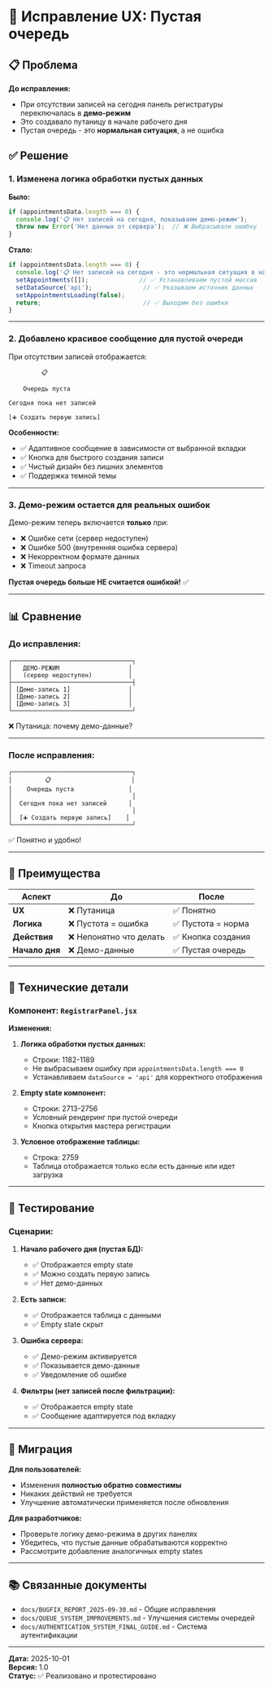 # 🎯 Исправление UX: Пустая очередь

## 📋 Проблема

**До исправления:**
- При отсутствии записей на сегодня панель регистратуры переключалась в **демо-режим**
- Это создавало путаницу в начале рабочего дня
- Пустая очередь - это **нормальная ситуация**, а не ошибка

## ✅ Решение

### 1. **Изменена логика обработки пустых данных**

**Было:**
```javascript
if (appointmentsData.length === 0) {
  console.log('📋 Нет записей на сегодня, показываем демо-режим');
  throw new Error('Нет данных от сервера');  // ❌ Выбрасывали ошибку
}
```

**Стало:**
```javascript
if (appointmentsData.length === 0) {
  console.log('📋 Нет записей на сегодня - это нормальная ситуация в начале дня');
  setAppointments([]);              // ✅ Устанавливаем пустой массив
  setDataSource('api');              // ✅ Указываем источник данных
  setAppointmentsLoading(false);
  return;                            // ✅ Выходим без ошибки
}
```

---

### 2. **Добавлено красивое сообщение для пустой очереди**

При отсутствии записей отображается:

```
         📋

    Очередь пуста

Сегодня пока нет записей

[➕ Создать первую запись]
```

**Особенности:**
- ✅ Адаптивное сообщение в зависимости от выбранной вкладки
- ✅ Кнопка для быстрого создания записи
- ✅ Чистый дизайн без лишних элементов
- ✅ Поддержка темной темы

---

### 3. **Демо-режим остается для реальных ошибок**

Демо-режим теперь включается **только** при:
- ❌ Ошибке сети (сервер недоступен)
- ❌ Ошибке 500 (внутренняя ошибка сервера)
- ❌ Некорректном формате данных
- ❌ Timeout запроса

**Пустая очередь больше НЕ считается ошибкой!** ✅

---

## 📊 Сравнение

### До исправления:

```
┌─────────────────────────────────┐
│   ДЕМО-РЕЖИМ                   │
│   (сервер недоступен)          │
├─────────────────────────────────┤
│ [Демо-запись 1]                │
│ [Демо-запись 2]                │
│ [Демо-запись 3]                │
└─────────────────────────────────┘
```
❌ Путаница: почему демо-данные?

---

### После исправления:

```
┌─────────────────────────────────┐
│         📋                      │
│    Очередь пуста               │
│                                 │
│  Сегодня пока нет записей      │
│                                 │
│  [➕ Создать первую запись]    │
└─────────────────────────────────┘
```
✅ Понятно и удобно!

---

## 🎯 Преимущества

| Аспект | До | После |
|--------|-----|-------|
| **UX** | ❌ Путаница | ✅ Понятно |
| **Логика** | ❌ Пустота = ошибка | ✅ Пустота = норма |
| **Действия** | ❌ Непонятно что делать | ✅ Кнопка создания |
| **Начало дня** | ❌ Демо-данные | ✅ Пустая очередь |

---

## 📝 Технические детали

### Компонент: `RegistrarPanel.jsx`

**Изменения:**

1. **Логика обработки пустых данных:**
   - Строки: 1182-1189
   - Не выбрасываем ошибку при `appointmentsData.length === 0`
   - Устанавливаем `dataSource = 'api'` для корректного отображения

2. **Empty state компонент:**
   - Строки: 2713-2756
   - Условный рендеринг при пустой очереди
   - Кнопка открытия мастера регистрации

3. **Условное отображение таблицы:**
   - Строка: 2759
   - Таблица отображается только если есть данные или идет загрузка

---

## 🧪 Тестирование

### Сценарии:

1. **Начало рабочего дня (пустая БД):**
   - ✅ Отображается empty state
   - ✅ Можно создать первую запись
   - ✅ Нет демо-данных

2. **Есть записи:**
   - ✅ Отображается таблица с данными
   - ✅ Empty state скрыт

3. **Ошибка сервера:**
   - ✅ Демо-режим активируется
   - ✅ Показывается демо-данные
   - ✅ Уведомление об ошибке

4. **Фильтры (нет записей после фильтрации):**
   - ✅ Отображается empty state
   - ✅ Сообщение адаптируется под вкладку

---

## 🔄 Миграция

**Для пользователей:**
- Изменения **полностью обратно совместимы**
- Никаких действий не требуется
- Улучшение автоматически применяется после обновления

**Для разработчиков:**
- Проверьте логику демо-режима в других панелях
- Убедитесь, что пустые данные обрабатываются корректно
- Рассмотрите добавление аналогичных empty states

---

## 📚 Связанные документы

- `docs/BUGFIX_REPORT_2025-09-30.md` - Общие исправления
- `docs/QUEUE_SYSTEM_IMPROVEMENTS.md` - Улучшения системы очередей
- `docs/AUTHENTICATION_SYSTEM_FINAL_GUIDE.md` - Система аутентификации

---

**Дата:** 2025-10-01  
**Версия:** 1.0  
**Статус:** ✅ Реализовано и протестировано


